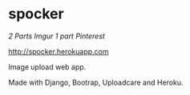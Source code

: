 # spocker

*2 Parts Imgur 1 part Pinterest*

http://spocker.herokuapp.com


Image upload web app.

Made with Django, Bootrap, Uploadcare and Heroku.

